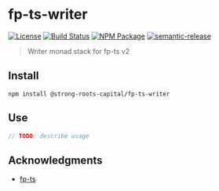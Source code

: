 # fp-ts-writer

[![License][]](https://opensource.org/licenses/ISC)
[![Build Status]](https://github.com/strong-roots-capital/fp-ts-writer/actions/workflows/ci.yml)
[![NPM Package]](https://npmjs.org/package/@strong-roots-capital/fp-ts-writer)
[![semantic-release]](https://github.com/semantic-release/semantic-release)

[license]: https://img.shields.io/badge/License-ISC-blue.svg
[build status]: https://github.com/strong-roots-capital/fp-ts-writer/actions/workflows/ci.yml/badge.svg
[npm package]: https://img.shields.io/npm/v/@strong-roots-capital/fp-ts-writer.svg
[semantic-release]: https://img.shields.io/badge/%20%20%F0%9F%93%A6%F0%9F%9A%80-semantic--release-e10079.svg

> Writer monad stack for fp-ts v2

## Install

```shell
npm install @strong-roots-capital/fp-ts-writer
```

## Use

```typescript
// TODO: describe usage
```

## Acknowledgments

- [fp-ts](https://github.com/gcanti/fp-ts)
